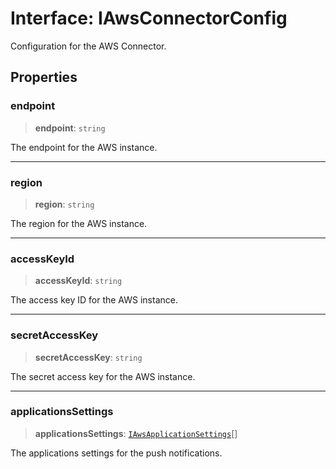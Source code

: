 # Interface: IAwsConnectorConfig

Configuration for the AWS Connector.

## Properties

### endpoint

> **endpoint**: `string`

The endpoint for the AWS instance.

***

### region

> **region**: `string`

The region for the AWS instance.

***

### accessKeyId

> **accessKeyId**: `string`

The access key ID for the AWS instance.

***

### secretAccessKey

> **secretAccessKey**: `string`

The secret access key for the AWS instance.

***

### applicationsSettings

> **applicationsSettings**: [`IAwsApplicationSettings`](IAwsApplicationSettings.md)[]

The applications settings for the push notifications.

